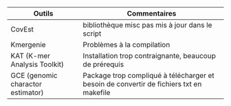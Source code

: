 | Outils | Commentaires |
|--------|--------------|
|CovEst  | bibliothèque misc pas mis à jour dans le script|
|Kmergenie | Problèmes à la compilation |
| KAT (K-mer Analysis Toolkit)| Installation trop contraignante, beaucoup de prérequis |
| GCE (genomic charactor estimator)| Package trop compliqué à télécharger et besoin de convertir de fichiers txt en makefile |
